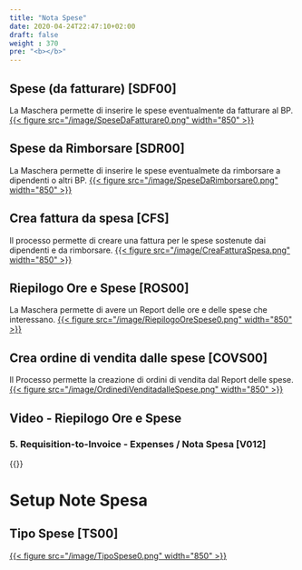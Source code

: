 ```yaml
---
title: "Nota Spese"
date: 2020-04-24T22:47:10+02:00
draft: false
weight : 370
pre: "<b></b>"
---
```

## Spese (da fatturare) [SDF00]
La Maschera permette di inserire le spese eventualmente da fatturare al BP.
[{{< figure src="/image/SpeseDaFatturare0.png"  width="850"  >}}](/image/SpeseDaFatturare0.png)
## Spese da Rimborsare [SDR00]
La Maschera permette di inserire le spese eventualmete da rimborsare a dipendenti o altri BP.
[{{< figure src="/image/SpeseDaRimborsare0.png"  width="850"  >}}](/image/SpeseDaRimborsare0.png)
## Crea fattura da spesa [CFS]
Il processo permette di creare una fattura per le spese sostenute dai dipendenti e da rimborsare.
[{{< figure src="/image/CreaFatturaSpesa.png"  width="850"  >}}](/image/CreaFatturaSpesa.png)
## Riepilogo Ore e Spese [ROS00]
La Maschera permette di avere un Report delle ore e delle spese che interessano.
[{{< figure src="/image/RiepilogoOreSpese0.png"  width="850"  >}}](/image/RiepilogoOreSpese0.png)
## Crea ordine di vendita dalle spese [COVS00]
Il Processo permette la creazione di ordini di vendita dal Report delle spese. 
[{{< figure src="/image/OrdinediVenditadalleSpese.png"  width="850"  >}}](/image/OrdinediVenditadalleSpese.png)

## Video - Riepilogo Ore e Spese  
### 5. Requisition-to-Invoice - Expenses / Nota Spesa [V012]
{{<youtube iy8vP43yZAs>}}

# Setup Note Spesa
## Tipo Spese [TS00]
[{{< figure src="/image/TipoSpese0.png"  width="850"  >}}](/image/TipoSpese0.png)





